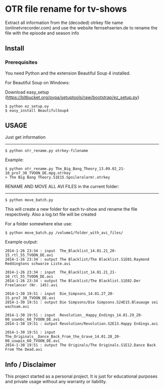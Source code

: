 # OTR file rename for tv-shows

Extract all information from the (decoded) otrkey file name (onlinetvrecorder.com)
and use the website fernsehserien.de to rename the file with the episode and season info 

## Install ##

### Prerequisites ###

You need Python and the extension Beautiful Soup 4 installed. 

For Beautiful Soup on Windows:

Download easy_setup (https://bitbucket.org/pypa/setuptools/raw/bootstrap/ez_setup.py)
````
$ python ez_setup.oy
$ easy_install BeautifulSoup4
````

## USAGE ##
Just get information
_______________________
````
$ python otr_rename.py otrkey-filename
````
Example:
````
$ python otr_rename.py The_Big_Bang_Theory_13.09.02_21-10_pro7_30_TVOON_DE.mpg.otrkey
> The Big Bang Theory.S1E15.Spoileralarm!.otrkey
````


RENAME AND MOVE ALL AVI FILES in the current folder:
_______________________
````
$ python move_batch.py
````

This will create a new folder for each tv-show and rename the file respectively.
Also a log.txt file will be created

For a folder somewhere else use:
````
$ python move_batch.py /volume1/folder_with_avi_files/
````

Example output:
````
2014-1-26 23:34 : input  The_Blacklist_14.01.21_20-15_rtl_55_TVOON_DE.avi
2014-1-26 23:34 : output The Blacklist/The Blacklist.S1E01.Raymond Reddingtons schwarze Liste.avi

2014-1-26 23:34 : input  The_Blacklist_14.01.21_21-10_rtl_55_TVOON_DE.avi
2014-1-26 23:34 : output The Blacklist/The Blacklist.S1E02.Der Freelancer (Nr. 145).avi

2014-1-30 19:51 : input  Die_Simpsons_14.01.27_20-15_pro7_30_TVOON_DE.avi
2014-1-30 19:51 : output Die Simpsons/Die Simpsons.S24E15.Blauauge sei wachsam.avi

2014-1-30 19:51 : input  Revolution__Happy_Endings_14.01.29_20-00_uswnbc_60_TVOON_DE.avi
2014-1-30 19:51 : output Revolution/Revolution.S2E13.Happy Endings.avi

2014-1-30 19:51 : input  The_Originals__Dance_Back_From_the_Grave_14.01.28_20-00_uswpix_60_TVOON_DE.avi
2014-1-30 19:51 : output The Originals/The Originals.S1E12.Dance Back From The Dead.avi
````

## Info / Disclaimer
This project started as a personal project. It is just for educational purposes and private usage without any warranty or liability. 
